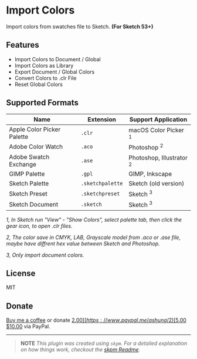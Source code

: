 # Import Colors

Import colors from swatches file to Sketch.  **(For Sketch 53+)** 

## Features

- Import Colors to Document / Global
- Import Colors as Library
- Export Document / Global Colors
- Convert Colors to .clr File
- Reset Global Colors

## Supported Formats

| Name                       | Extension        | Support Application                 |
| -------------------------- | ---------------- | ----------------------------------- |
| Apple Color Picker Palette | `.clr`           | macOS Color Picker <sup>1</sup>     |
| Adobe Color Watch          | `.aco`           | Photoshop <sup>2</sup>              |
| Adobe Swatch Exchange      | `.ase`           | Photoshop, Illustrator <sup>2</sup> |
| GIMP Palette               | `.gpl`           | GIMP, Inkscape                      |
| Sketch Palette             | `.sketchpalette` | Sketch (old version)                |
| Sketch Preset              | `.sketchpreset`  | Sketch <sup>3</sup>                 |
| Sketch Document            | `.sketch`        | Sketch <sup>3</sup>                 |

*1, In Sketch run "View" - "Show Colors", select palette tab, then click the gear icon, to open .clr files.*

*2, The color save in CMYK, LAB, Grayscale model from .aco or .ase file, maybe have diffrent hex value between Sketch and Photoshop.*

*3, Only import document colors.*

## License

MIT

## Donate

[Buy me a coffee](https://www.buymeacoffee.com/ashung) or donate [$2.00](https://www.paypal.me/ashung/2) [$5.00](https://www.paypal.me/ashung/5) [$10.00](https://www.paypal.me/ashung/10) via PayPal.

-----

> **NOTE**
> _This plugin was created using `skpm`. For a detailed explanation on how things work, checkout the [skpm Readme](https://github.com/skpm/skpm/blob/master/README.md)._